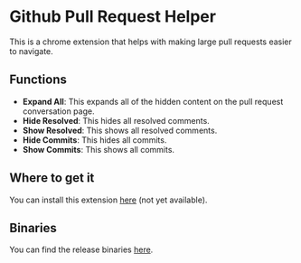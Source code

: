 # Github Pull Request Helper
This is a chrome extension that helps with making large pull requests easier to navigate. 

## Functions
- **Expand All**: This expands all of the hidden content on the pull request conversation page.
- **Hide Resolved**: This hides all resolved comments.
- **Show Resolved**: This shows all resolved comments.
- **Hide Commits**: This hides all commits.
- **Show Commits**: This shows all commits.

## Where to get it
You can install this extension [here](https://chrome.google.com/webstore/category/extensions) (not yet available).

## Binaries

You can find the release binaries [here](https://github.com/cpcolella/Github-Pull-Request-Helper/releases).
